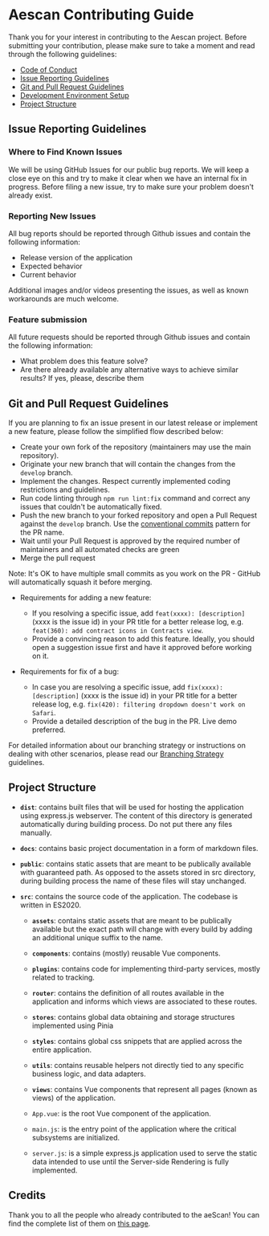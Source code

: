 # Aescan Contributing Guide

Thank you for your interest in contributing to the Aescan project. Before submitting your contribution, please make sure to take a moment and read through the following guidelines:

- [Code of Conduct](https://github.com/aeternity/aescan/blob/develop/CODE_OF_CONDUCT.md)
- [Issue Reporting Guidelines](#issue-reporting-guidelines)
- [Git and Pull Request Guidelines](#git-and-pull-request-guidelines)
- [Development Environment Setup](https://github.com/aeternity/aescan#getting-started)
- [Project Structure](#project-structure)

## Issue Reporting Guidelines

### Where to Find Known Issues

We will be using GitHub Issues for our public bug reports. We will keep a close eye on this and try to make it clear when we have an internal fix in progress. Before filing a new issue, try to make sure your problem doesn't already exist.

### Reporting New Issues

All bug reports should be reported through Github issues and contain the following information:

* Release version of the application
* Expected behavior
* Current behavior

Additional images and/or videos presenting the issues, as well as known workarounds are much welcome.

### Feature submission

All future requests should be reported through Github issues and contain the following information:

* What problem does this feature solve?
* Are there already available any alternative ways to achieve similar results? If yes, please, describe them 

## Git and Pull Request Guidelines

If you are planning to fix an issue present in our latest release or implement a new feature, please follow the simplified flow described below:

* Create your own fork of the repository (maintainers may use the main repository).
* Originate your new branch that will contain the changes from the `develop` branch.
* Implement the changes. Respect currently implemented coding restrictions and guidelines.
* Run code linting through `npm run lint:fix` command and correct any issues that couldn't be automatically fixed.
* Push the new branch to your forked repository and open a Pull Request against the `develop` branch. Use the [conventional commits](https://www.conventionalcommits.org/en/v1.0.0/) pattern for the PR name.
* Wait until your Pull Request is approved by the required number of maintainers and all automated checks are green
* Merge the pull request

Note: It's OK to have multiple small commits as you work on the PR - GitHub will automatically squash it before merging.

* Requirements for adding a new feature:
  * If you resolving a specific issue, add `feat(xxxx): [description]` (xxxx is the issue id) in your PR title for a better release log, e.g. `feat(360): add contract icons in Contracts view`.
  * Provide a convincing reason to add this feature. Ideally, you should open a suggestion issue first and have it approved before working on it.

* Requirements for fix of a bug:
  * In case you are resolving a specific issue, add `fix(xxxx): [description]` (xxxx is the issue id) in your PR title for a better release log, e.g. `fix(420): filtering dropdown doesn't work on Safari`.
  * Provide a detailed description of the bug in the PR. Live demo preferred.

For detailed information about our branching strategy or instructions on dealing with other scenarios, please read our [Branching Strategy](./docs/BRANCHING_STRATEGY.md) guidelines.

## Project Structure

* **`dist`**: contains built files that will be used for hosting the application using express.js webserver. The content of this directory is generated automatically during building process. Do not put there any files manually.

* **`docs`**: contains basic project documentation in a form of markdown files. 

* **`public`**: contains static assets that are meant to be publically available with guaranteed path. As opposed to the assets stored in src directory, during building process the name of these files will stay unchanged.

* **`src`**: contains the source code of the application. The codebase is written in ES2020.

  * **`assets`**: contains static assets that are meant to be publically available but the exact path will change with every build by adding an additional unique suffix to the name. 

  * **`components`**: contains (mostly) reusable Vue components.

  * **`plugins`**: contains code for implementing third-party services, mostly related to tracking.

  * **`router`**: contains the definition of all routes available in the application and informs which views are associated to these routes.  

  * **`stores`**: contains global data obtaining and storage structures implemented using Pinia

  * **`styles`**: contains global css snippets that are applied across the entire application.

  * **`utils`**: contains reusable helpers not directly tied to any specific business logic, and data adapters.

  * **`views`**: contains Vue components that represent all pages (known as views) of the application.
  
  * `App.vue`: is the root Vue component of the application.

  * `main.js`: is the entry point of the application where the critical subsystems are initialized.

  * `server.js`: is a simple express.js application used to serve the static data intended to use until the Server-side Rendering is fully implemented.

## Credits
Thank you to all the people who already contributed to the aeScan! You can find the complete list of them on [this page](https://github.com/aeternity/aescan/graphs/contributors).
